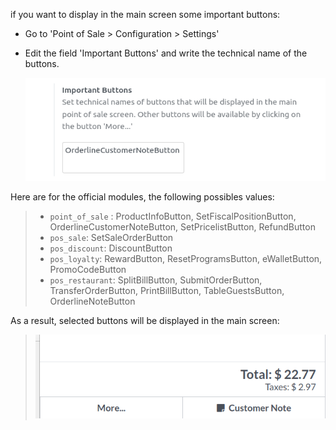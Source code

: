 if you want to display in the main screen some important buttons:

- Go to 'Point of Sale \> Configuration \> Settings'

- Edit the field 'Important Buttons' and write the technical name of the
  buttons.

  ![image](../static/img/configure_important_buttons.png)

Here are for the official modules, the following possibles values:

> - `point_of_sale` : ProductInfoButton, SetFiscalPositionButton,
>   OrderlineCustomerNoteButton, SetPricelistButton, RefundButton
> - `pos_sale`: SetSaleOrderButton
> - `pos_discount`: DiscountButton
> - `pos_loyalty`: RewardButton, ResetProgramsButton, eWalletButton,
>   PromoCodeButton
> - `pos_restaurant`: SplitBillButton, SubmitOrderButton,
>   TransferOrderButton, PrintBillButton, TableGuestsButton,
>   OrderlineNoteButton

As a result, selected buttons will be displayed in the main screen:

> ![image](../static/img/important_buttons_displayed.png)
